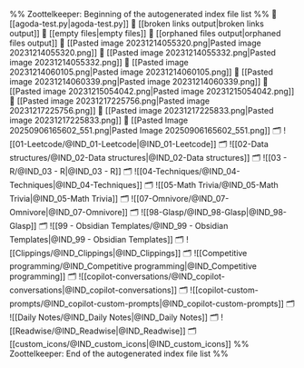 %% Zoottelkeeper: Beginning of the autogenerated index file list  %%
📄 [[agoda-test.py|agoda-test.py]]
📄 [[broken links output|broken links output]]
📄 [[empty files|empty files]]
📄 [[orphaned files output|orphaned files output]]
📄 [[Pasted image 20231214055320.png|Pasted image 20231214055320.png]]
📄 [[Pasted image 20231214055332.png|Pasted image 20231214055332.png]]
📄 [[Pasted image 20231214060105.png|Pasted image 20231214060105.png]]
📄 [[Pasted image 20231214060339.png|Pasted image 20231214060339.png]]
📄 [[Pasted image 20231215054042.png|Pasted image 20231215054042.png]]
📄 [[Pasted image 20231217225756.png|Pasted image 20231217225756.png]]
📄 [[Pasted image 20231217225833.png|Pasted image 20231217225833.png]]
📄 [[Pasted Image 20250906165602_551.png|Pasted Image 20250906165602_551.png]]
🗂️ ![[01-Leetcode/@IND_01-Leetcode|@IND_01-Leetcode]]
🗂️ ![[02-Data structures/@IND_02-Data structures|@IND_02-Data structures]]
🗂️ ![[03 - R/@IND_03 - R|@IND_03 - R]]
🗂️ ![[04-Techniques/@IND_04-Techniques|@IND_04-Techniques]]
🗂️ ![[05-Math Trivia/@IND_05-Math Trivia|@IND_05-Math Trivia]]
🗂️ ![[07-Omnivore/@IND_07-Omnivore|@IND_07-Omnivore]]
🗂️ ![[98-Glasp/@IND_98-Glasp|@IND_98-Glasp]]
🗂️ ![[99 - Obsidian Templates/@IND_99 - Obsidian Templates|@IND_99 - Obsidian Templates]]
🗂️ ![[Clippings/@IND_Clippings|@IND_Clippings]]
🗂️ ![[Competitive programming/@IND_Competitive programming|@IND_Competitive programming]]
🗂️ ![[copilot-conversations/@IND_copilot-conversations|@IND_copilot-conversations]]
🗂️ ![[copilot-custom-prompts/@IND_copilot-custom-prompts|@IND_copilot-custom-prompts]]
🗂️ ![[Daily Notes/@IND_Daily Notes|@IND_Daily Notes]]
🗂️ ![[Readwise/@IND_Readwise|@IND_Readwise]]
🗂️ [[custom_icons/@IND_custom_icons|@IND_custom_icons]]
%% Zoottelkeeper: End of the autogenerated index file list  %%
